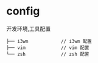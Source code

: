 # config
开发环境,工具配置

```
├── i3wm            // i3wm 配置
├── vim             // vim 配置
└── zsh             // zsh 配置
```
